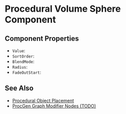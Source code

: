 # Procedural Volume Sphere Component

<!-- PAGE IS TODO -->

## Component Properties

* `Value`: 
* `SortOrder`: 
* `BlendMode`: 
* `Radius`: 
* `FadeOutStart`: 

## See Also

* [Procedural Object Placement](procedural-object-placement.md)
* [ProcGen Graph Modifier Nodes (TODO)](procgen-graph-modifies.md)
